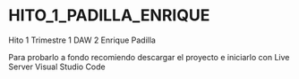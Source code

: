 # HITO_1_PADILLA_ENRIQUE
Hito 1 Trimestre 1 DAW 2 Enrique Padilla

Para probarlo a fondo recomiendo descargar el proyecto e iniciarlo con Live Server Visual Studio Code
